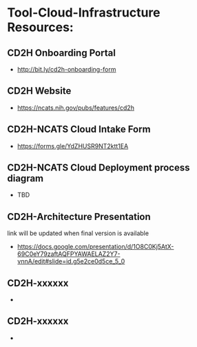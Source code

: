 # Tool-Cloud-Infrastructure Resources:

## CD2H Onboarding Portal 
- http://bit.ly/cd2h-onboarding-form

## CD2H Website 
- https://ncats.nih.gov/pubs/features/cd2h

## CD2H-NCATS Cloud Intake Form 
- https://forms.gle/YdZHUSR9NT2ktt1EA

## CD2H-NCATS Cloud Deployment process diagram
- TBD

## CD2H-Architecture Presentation
link will be updated when final version is available
- https://docs.google.com/presentation/d/1O8C0Kj5AtX-69C0eY79zaftAQFPYAWAELAZ2Y7-vnnA/edit#slide=id.g5e2ce0d5ce_5_0

## CD2H-xxxxxx
- 

## CD2H-xxxxxx
- 
